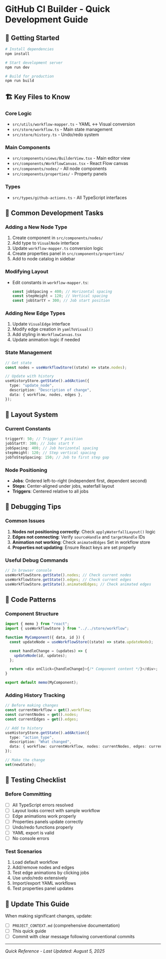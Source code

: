 # GitHub CI Builder - Quick Development Guide

## 🚀 Getting Started

```bash
# Install dependencies
npm install

# Start development server
npm run dev

# Build for production
npm run build
```

## 🏗️ Key Files to Know

### Core Logic

- `src/utils/workflow-mapper.ts` - YAML ↔ Visual conversion
- `src/store/workflow.ts` - Main state management
- `src/store/history.ts` - Undo/redo system

### Main Components

- `src/components/views/BuilderView.tsx` - Main editor view
- `src/components/WorkflowCanvas.tsx` - React Flow canvas
- `src/components/nodes/` - All node components
- `src/components/properties/` - Property panels

### Types

- `src/types/github-actions.ts` - All TypeScript interfaces

## 🎯 Common Development Tasks

### Adding a New Node Type

1. Create component in `src/components/nodes/`
2. Add type to `VisualNode` interface
3. Update `workflow-mapper.ts` conversion logic
4. Create properties panel in `src/components/properties/`
5. Add to node catalog in sidebar

### Modifying Layout

- Edit constants in `workflow-mapper.ts`:
  ```typescript
  const jobSpacing = 400; // Horizontal spacing
  const stepHeight = 120; // Vertical spacing
  const jobStartY = 300; // Job start position
  ```

### Adding New Edge Types

1. Update `VisualEdge` interface
2. Modify edge creation in `yamlToVisual()`
3. Add styling in `WorkflowCanvas.tsx`
4. Update animation logic if needed

### State Management

```typescript
// Get state
const nodes = useWorkflowStore((state) => state.nodes);

// Update with history
useHistoryStore.getState().addAction({
  type: "update_node",
  description: "Description of change",
  data: { workflow, nodes, edges },
});
```

## 🎨 Layout System

### Current Constants

```typescript
triggerY: 50; // Trigger Y position
jobStartY: 300; // Jobs start Y
jobSpacing: 400; // Job horizontal spacing
stepHeight: 120; // Step vertical spacing
jobToStepSpacing: 150; // Job to first step gap
```

### Node Positioning

- **Jobs**: Ordered left-to-right (independent first, dependent second)
- **Steps**: Center-aligned under jobs, waterfall layout
- **Triggers**: Centered relative to all jobs

## 🔧 Debugging Tips

### Common Issues

1. **Nodes not positioning correctly**: Check `applyWaterfallLayout()` logic
2. **Edges not connecting**: Verify `sourceHandle` and `targetHandle` IDs
3. **Animation not working**: Check `animatedEdges` Set in workflow store
4. **Properties not updating**: Ensure React keys are set properly

### Useful Debug Commands

```javascript
// In browser console
useWorkflowStore.getState().nodes; // Check current nodes
useWorkflowStore.getState().edges; // Check current edges
useWorkflowStore.getState().animatedEdges; // Check animated edges
```

## 📝 Code Patterns

### Component Structure

```typescript
import { memo } from "react";
import { useWorkflowStore } from "../../store/workflow";

function MyComponent({ data, id }) {
  const updateNode = useWorkflowStore((state) => state.updateNode);

  const handleChange = (updates) => {
    updateNode(id, updates);
  };

  return <div onClick={handleChange}>{/* Component content */}</div>;
}

export default memo(MyComponent);
```

### Adding History Tracking

```typescript
// Before making changes
const currentWorkflow = get().workflow;
const currentNodes = get().nodes;
const currentEdges = get().edges;

// Add to history
useHistoryStore.getState().addAction({
  type: "action_type",
  description: "What changed",
  data: { workflow: currentWorkflow, nodes: currentNodes, edges: currentEdges },
});

// Make the change
set(newState);
```

## 🎯 Testing Checklist

### Before Committing

- [ ] All TypeScript errors resolved
- [ ] Layout looks correct with sample workflow
- [ ] Edge animations work properly
- [ ] Properties panels update correctly
- [ ] Undo/redo functions properly
- [ ] YAML export is valid
- [ ] No console errors

### Test Scenarios

1. Load default workflow
2. Add/remove nodes and edges
3. Test edge animations by clicking jobs
4. Use undo/redo extensively
5. Import/export YAML workflows
6. Test properties panel updates

## 🔄 Update This Guide

When making significant changes, update:

- [ ] `PROJECT_CONTEXT.md` (comprehensive documentation)
- [ ] This quick guide
- [ ] Commit with clear message following conventional commits

---

_Quick Reference - Last Updated: August 5, 2025_
